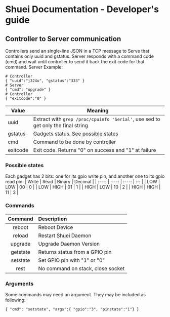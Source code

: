 # Shuei Documentation - Developer's guide
## Controller to Server communication
Controllers send an single-line JSON in a TCP message to Serve that
contains only uuid and gstatus.
Server responds with a command code (cmd) and wait until controller
to send it back the exit code for that command.
Server
Example:
```
# Controller
{ "uuid":"j324u", "gstatus":"333" }
# Server
{ "cmd": "upgrade" }
# Controller
{ "exitcode":"0" }
```
| Value | Meaning |
| ---- | ---- |
| uuid | Extract with `grep /proc/cpuinfo 'Serial'`, use sed to get only the final string |
| gstatus | Gadgets status. See [possible states](#possible-states) |
| cmd | Command to be done by controller |
| exitcode | Exit code. Returns "0" on success and "1" at failure |

### Possible states
Each gadget has 2 bits:
 one for its gpio write pin, and another one to its gpio read pin.
| Write | Read | Binary | Decimal |
| :---: | :---: | :---: | :-: |
| LOW | LOW | 00 | 0 |
| LOW | HIGH | 01 | 1 |
| HIGH | LOW | 10 | 2 |
| HIGH | HIGH | 11 | 3 |
### Commands
| Command	| Description |
| :--------:	| :---------- |
| reboot	| Reboot Device |
| reload	| Restart Shuei Daemon |
| upgrade	| Upgrade Daemon Version |
| getstate	| Returns status from a GPIO pin |
| setstate	| Set GPIO pin with "1" or "0" |
| rest		| No command on stack, close socket |
### Arguments
Some commands may need an argument.
They may be included as following:
```
{ "cmd": "setstate", "args":{ "gpio":"3", "pinstate":"1"} }
```

